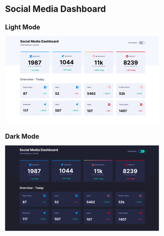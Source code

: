 # Social Media Dashboard

## Light Mode

![image](src/images/light-mode.png)

## Dark Mode

![image](src/images/dark-mode.png)
